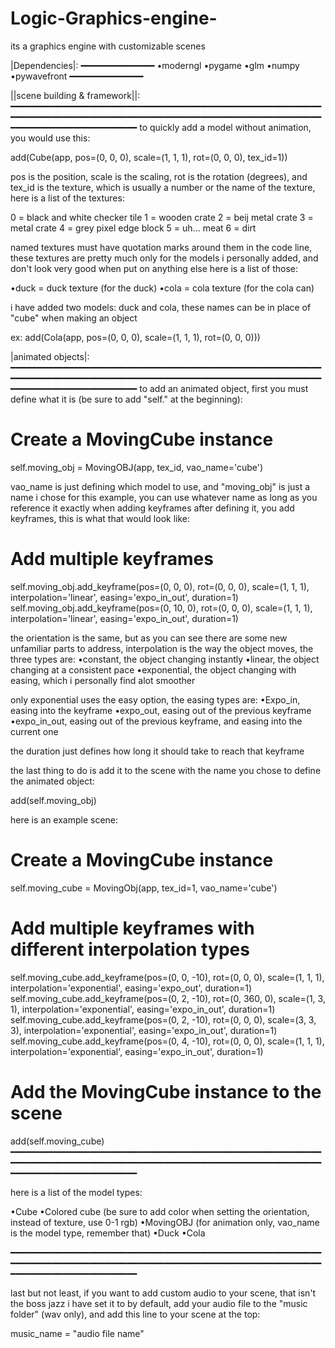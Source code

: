 # Logic-Graphics-engine-
its a graphics engine with customizable scenes

|Dependencies|:
━━━━━━━━━━━━━━
•moderngl
•pygame
•glm
•numpy
•pywavefront
━━━━━━━━━━━━━━

||scene building & framework||:
━━━━━━━━━━━━━━━━━━━━━━━━━━━━━━━━━━━━━━━━━━━━━━━━━━━━━━━━━━━━━━━━━━━━━━━━━━━━━━━━━━━━━━━━━━━━━━━━━━━━━━━━━━━━━━━━━━━━━━━━━━━━━━━━━━━━━━━━━━━━━━
to quickly add a model without animation, you would use this:

add(Cube(app, pos=(0, 0, 0), scale=(1, 1, 1), rot=(0, 0, 0), tex_id=1))

pos is the position, scale is the scaling, rot is the rotation (degrees), and tex_id is the texture, which is usually a number or the name of the texture, here is a list of the textures:

0 = black and white checker tile
1 = wooden crate
2 = beij metal crate
3 = metal crate
4 = grey pixel edge block
5 = uh... meat
6 = dirt

named textures must have quotation marks around them in the code line, these textures are pretty much only for the models i personally added, and don't look very good when put on anything else
here is a list of those:

•duck = duck texture (for the duck)
•cola = cola texture (for the cola can)

i have added two models: duck and cola, these names can be in place of "cube" when making an object

ex:
add(Cola(app, pos=(0, 0, 0), scale=(1, 1, 1), rot=(0, 0, 0)))

|animated objects|:
━━━━━━━━━━━━━━━━━━━━━━━━━━━━━━━━━━━━━━━━━━━━━━━━━━━━━━━━━━━━━━━━━━━━━━━━━━━━━━━━━━━━━━━━━━━━━━━━━━━━━━━━━━━━━━━━━━━━━━━━━━━━━━━━━━━━━━━━━━━━━━
to add an animated object, first you must define what it is (be sure to add "self." at the beginning):

# Create a MovingCube instance
self.moving_obj = MovingOBJ(app, tex_id, vao_name='cube')

vao_name is just defining which model to use, and "moving_obj" is just a name i chose for this example, you can use whatever name as long as you reference it exactly when adding keyframes
after defining it, you add keyframes, this is what that would look like:

# Add multiple keyframes
self.moving_obj.add_keyframe(pos=(0, 0, 0), rot=(0, 0, 0), scale=(1, 1, 1), interpolation='linear', easing='expo_in_out', duration=1)
self.moving_obj.add_keyframe(pos=(0, 10, 0), rot=(0, 0, 0), scale=(1, 1, 1), interpolation='linear', easing='expo_in_out', duration=1)

the orientation is the same, but as you can see there are some new unfamiliar parts to address,
interpolation is the way the object moves, the three types are:
•constant, the object changing instantly
•linear, the object changing at a consistent pace 
•exponential, the object changing with easing, which i personally find alot smoother

only exponential uses the easy option, the easing types are:
•Expo_in, easing into the keyframe
•expo_out, easing out of the previous keyframe
•expo_in_out, easing out of the previous keyframe, and easing into the current one

the duration just defines how long it should take to reach that keyframe

the last thing to do is add it to the scene with the name you chose to define the animated object:

add(self.moving_obj)

here is an example scene:

# Create a MovingCube instance
self.moving_cube = MovingObj(app, tex_id=1, vao_name='cube')
# Add multiple keyframes with different interpolation types
self.moving_cube.add_keyframe(pos=(0, 0, -10), rot=(0, 0, 0), scale=(1, 1, 1), interpolation='exponential', easing='expo_out', duration=1)
self.moving_cube.add_keyframe(pos=(0, 2, -10), rot=(0, 360, 0), scale=(1, 3, 1), interpolation='exponential', easing='expo_in_out', duration=1)
self.moving_cube.add_keyframe(pos=(0, 2, -10), rot=(0, 0, 0), scale=(3, 3, 3), interpolation='exponential', easing='expo_in_out', duration=1)
self.moving_cube.add_keyframe(pos=(0, 4, -10), rot=(0, 0, 0), scale=(1, 1, 1), interpolation='exponential', easing='expo_in_out', duration=1)
# Add the MovingCube instance to the scene
add(self.moving_cube)
━━━━━━━━━━━━━━━━━━━━━━━━━━━━━━━━━━━━━━━━━━━━━━━━━━━━━━━━━━━━━━━━━━━━━━━━━━━━━━━━━━━━━━━━━━━━━━━━━━━━━━━━━━━━━━━━━━━━━━━━━━━━━━━━━━━━━━━━━━━━━━

here is a list of the model types:

•Cube
•Colored cube (be sure to add color when setting the orientation, instead of texture, use 0-1 rgb)
•MovingOBJ (for animation only, vao_name is the model type, remember that)
•Duck
•Cola

━━━━━━━━━━━━━━━━━━━━━━━━━━━━━━━━━━━━━━━━━━━━━━━━━━━━━━━━━━━━━━━━━━━━━━━━━━━━━━━━━━━━━━━━━━━━━━━━━━━━━━━━━━━━━━━━━━━━━━━━━━━━━━━━━━━━━━━━━━━━━━

last but not least, if you want to add custom audio to your scene, that isn't the boss jazz i have set it to by default, add your audio file to the "music folder" (wav only), and add this line to your scene at the top:

music_name = "audio file name"
